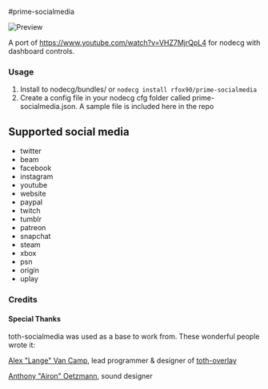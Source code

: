 #prime-socialmedia

![Preview](http://i.ahref.co.uk/u/r/f.4C.gif)

A port of https://www.youtube.com/watch?v=VHZ7MjrQpL4 for nodecg with dashboard controls.

### Usage
1. Install to nodecg/bundles/ or ```nodecg install rfox90/prime-socialmedia```
2. Create a config file in your nodecg cfg folder called prime-socialmedia.json. A sample file is included here in the repo


## Supported social media
* twitter
* beam
* facebook
* instagram
* youtube
* website
* paypal
* twitch
* tumblr
* patreon
* snapchat
* steam
* xbox
* psn
* origin
* uplay



### Credits

#### Special Thanks

toth-socialmedia was used as a base to work from. These wonderful people wrote it:

[Alex "Lange" Van Camp](http://alexvan.camp), lead programmer & designer of [toth-overlay](https://github.com/Langeh/toth-overlay)

[Anthony "Airon" Oetzmann](http://aironaudio.weebly.com/), sound designer  
